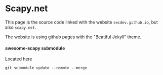 # Scapy.net

This page is the source code linked with the website `secdev.github.io`, but also `scapy.net`.

The website is using github pages with the "Beatiful Jekyll" theme.

#### awesome-scapy submodule

Located [here](https://github.com/secdev/awesome-scapy)

```
git submodule update --remote --merge
```
